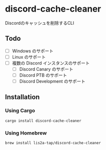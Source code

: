# discord-cache-cleaner

Discordのキャッシュを削除するCLI

## Todo

- [ ] Windows のサポート
- [ ] Linux のサポート
- [ ] 複数の Discord インスタンスのサポート
  - [ ] Discord Canary のサポート
  - [ ] Discord PTB のサポート
  - [ ] Discord Development のサポート

## Installation

### Using Cargo

```shell
cargo install discord-cache-cleaner
```

### Using Homebrew

```shell
brew install lis2a-tap/discord-cache-cleaner
```
